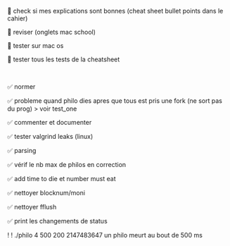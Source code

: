 🔘 check si mes explications sont bonnes (cheat sheet bullet points dans le cahier)

🔘 reviser (onglets mac school)

🔘 tester sur mac os

🔘 tester tous les tests de la cheatsheet

<br />

✅ normer

✅ probleme quand philo dies apres que tous est pris une fork (ne sort pas du prog) > voir test_one

✅ commenter et documenter 

✅ tester valgrind leaks (linux)

✅ parsing

✅ vérif le nb max de philos en correction

✅ add time to die et number must eat

✅  nettoyer blocknum/moni

✅  nettoyer fflush

✅  print les changements de status


! ! ./philo 4 500 200 2147483647 	un philo meurt au bout de 500 ms
